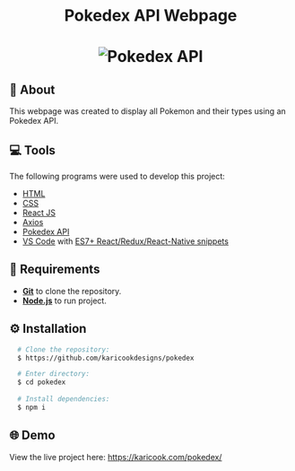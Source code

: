 <h1 align="center">
    Pokedex API Webpage
</h1>

<h1 align="center">
  <img alt="Pokedex API" src="https://github.com/karicookdesigns/pokedex/src/images/Pokedex-Mockup.png" />
</h1>

## :speech_balloon: About
This webpage was created to display all Pokemon and their types using an Pokedex API.

## :computer: Tools
The following programs were used to develop this project:
- [HTML](https://developer.mozilla.org/en-US/docs/Web/HTML)
- [CSS](https://developer.mozilla.org/en-US/docs/Web/CSS)
- [React JS](https://reactjs.org/)
- [Axios](https://github.com/axios/axios)
- [Pokedex API](https://pokeapi.co/)
- [VS Code](https://code.visualstudio.com/) with [ES7+ React/Redux/React-Native snippets](https://marketplace.visualstudio.com/items?itemName=dsznajder.es7-react-js-snippets)

## :page_facing_up: Requirements
- [**Git**](https://git-scm.com/) to clone the repository.
- [**Node.js**](https://nodejs.org/en/) to run project.

## :gear: Installation
``` bash
  # Clone the repository:
  $ https://github.com/karicookdesigns/pokedex

  # Enter directory:
  $ cd pokedex
  
  # Install dependencies:
  $ npm i
```
## :globe_with_meridians: Demo
View the live project here:
https://karicook.com/pokedex/